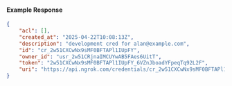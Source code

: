 <!-- Code generated for API Clients. DO NOT EDIT. -->

#### Example Response

```json
{
	"acl": [],
	"created_at": "2025-04-22T10:08:13Z",
	"description": "development cred for alan@example.com",
	"id": "cr_2w51CXCwNx9sMF0BFTAPl1IUpFY",
	"owner_id": "usr_2w51CRjnaIMCUYwAB5FAes6UitT",
	"token": "2w51CXCwNx9sMF0BFTAPl1IUpFY_6VZnJboadYFpeqTq92L2F",
	"uri": "https://api.ngrok.com/credentials/cr_2w51CXCwNx9sMF0BFTAPl1IUpFY"
}
```
